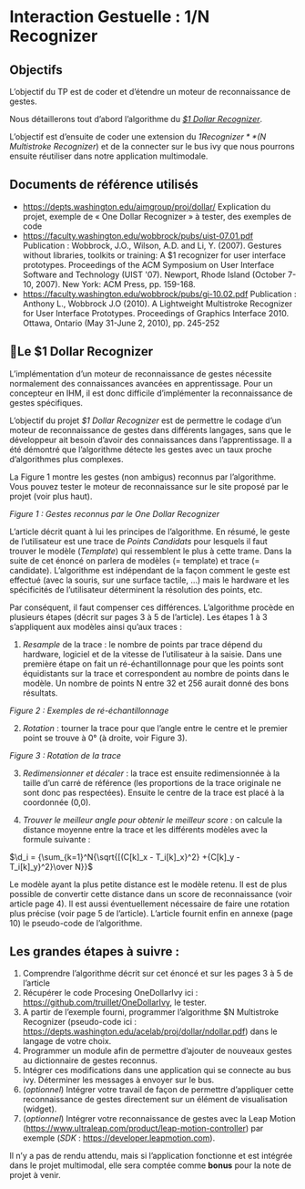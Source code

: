 # Interaction Gestuelle : $1/$N Recognizer
## Objectifs
L’objectif du TP est de coder et d’étendre un moteur de reconnaissance de gestes.

Nous  détaillerons  tout  d’abord  l’algorithme  du  *[$1  Dollar  Recognizer](https://depts.washington.edu/acelab/proj/dollar/index.html)*.

L’objectif est d’ensuite de coder une extension du *$1 Recognizer* *($N Multistroke Recognizer*) et de la connecter sur le bus ivy que nous pourrons ensuite réutiliser dans notre application multimodale.

## Documents de référence utilisés
* https://depts.washington.edu/aimgroup/proj/dollar/
Explication du projet, exemple de « One Dollar Recognizer » à tester, des exemples de code
* https://faculty.washington.edu/wobbrock/pubs/uist-07.01.pdf
Publication : Wobbrock, J.O., Wilson, A.D. and Li, Y. (2007). Gestures without libraries, toolkits or training: A $1 recognizer for user interface prototypes. Proceedings of the ACM Symposium on User Interface Software and Technology (UIST '07). Newport, Rhode Island (October 7-10, 2007). New York: ACM Press, pp. 159-168.
* https://faculty.washington.edu/wobbrock/pubs/gi-10.02.pdf
Publication : Anthony L., Wobbrock J.O (2010). A Lightweight Multistroke Recognizer for User
Interface Prototypes. Proceedings of Graphics Interface 2010. Ottawa, Ontario (May 31-June
2, 2010), pp. 245-252

## Le $1 Dollar Recognizer
L’implémentation d’un moteur de reconnaissance de gestes nécessite normalement des  connaissances avancées en apprentissage. Pour un concepteur en IHM, il est donc difficile d’implémenter la reconnaissance de gestes spécifiques.

L’objectif du projet *$1  Dollar Recognizer* est de permettre le codage d’un moteur de reconnaissance de  gestes  dans  différents  langages, sans  que  le  développeur  ait  besoin
d’avoir  des connaissances  dans l’apprentissage. Il a été démontré que l’algorithme détecte les gestes avec un taux proche d’algorithmes plus complexes.

La  Figure  1  montre  les  gestes  (non ambigus)  reconnus  par  l’algorithme.
Vous  pouvez  tester  le  moteur  de reconnaissance sur le site proposé par le projet (voir plus haut).

*Figure 1 : Gestes reconnus par le One Dollar Recognizer*

L’article décrit quant à lui les principes de l’algorithme.
En résumé, le geste de l’utilisateur est une trace de *Points Candidats* pour lesquels il faut trouver le modèle (*Template*) qui ressemblent le plus à cette trame. Dans la suite de cet énoncé on parlera de modèles (= template) et trace (= candidate).
L’algorithme est indépendant de la façon comment le geste est effectué (avec la souris, sur une surface tactile, ...) mais le hardware et les spécificités de l’utilisateur déterminent la résolution des points, etc.

Par conséquent, il faut compenser ces différences. L’algorithme procède en plusieurs étapes (décrit sur pages 3 à 5 de l’article). Les étapes 1 à 3 s’appliquent aux modèles ainsi qu’aux traces :
1. *Resample* de la trace : le nombre de points par trace dépend du hardware, logiciel et de
la vitesse de l’utilisateur à la saisie. Dans une première étape on fait un ré-échantillonnage pour que  les  points  sont  équidistants  sur  la  trace  et  correspondent  au  nombre  de  points  dans  le modèle. Un nombre de points N entre 32 et 256 aurait donné des bons résultats.

*Figure 2 : Exemples de ré-échantillonnage*

2. *Rotation* : tourner la trace pour que l’angle entre le centre et le premier point se trouve à 0° (à droite, voir Figure 3).

*Figure 3 : Rotation de la trace*

3.  *Redimensionner  et  décaler* :  la  trace  est  ensuite  redimensionnée  à  la  taille  d’un  carré  de référence (les proportions de la trace originale ne sont donc pas respectées). Ensuite le centre de la trace est placé à la coordonnée (0,0).

4.  *Trouver le meilleur angle pour obtenir le meilleur score* : on calcule la distance moyenne entre la trace et les différents modèles avec la formule suivante :

$\d_i = {\sum_{k=1}^N{\sqrt{[(C[k]_x - T_i[k]_x}^2} +{C[k]_y - T_i[k]_y}^2}\over N}}$

Le modèle ayant la plus petite distance est le modèle retenu. Il est de plus possible de convertir cette distance dans un score de reconnaissance (voir article page 4). Il est aussi éventuellement nécessaire de faire une rotation plus précise (voir page 5 de l’article).
L’article fournit enfin en annexe (page 10) le pseudo-code de l’algorithme.

## Les grandes étapes à suivre :

1. Comprendre l’algorithme décrit sur cet énoncé et sur les pages 3 à 5 de l’article
2. Récupérer  le  code  Procesing  OneDollarIvy  ici : https://github.com/truillet/OneDollarIvy,  le tester.
3. A  partir  de  l’exemple  fourni,  programmer  l’algorithme  $N  Multistroke  Recognizer  (pseudo-code  ici :  https://depts.washington.edu/acelab/proj/dollar/ndollar.pdf)  dans  le  langage  de votre choix.
4. Programmer  un  module  afin  de  permettre  d’ajouter  de  nouveaux  gestes  au  dictionnaire  de gestes reconnus.
5. Intégrer  ces  modifications  dans  une  application  qui  se  connecte  au  bus  ivy.  Déterminer  les messages à envoyer sur le bus.
6. (*optionnel*) Intégrer votre travail de façon de permettre d’appliquer cette reconnaissance de
gestes directement sur un élément de visualisation (widget).
7. (*optionnel*) Intégrer votre reconnaissance de gestes avec la Leap Motion
(https://www.ultraleap.com/product/leap-motion-controller) par exemple
(*SDK* : https://developer.leapmotion.com).

Il n’y a pas de rendu attendu, mais si l’application fonctionne et est intégrée dans le projet multimodal, elle sera comptée comme **bonus** pour la note de projet à venir.
